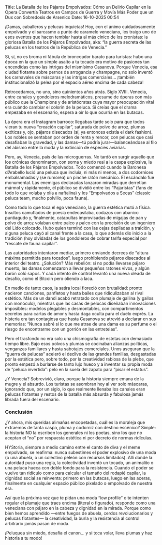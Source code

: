 Title: La Batalla de los Pájaros Empolvados: Cómo un Delirio Capilar en la Ópera Convertía Teatros en Campos de Guerra y Movía Más Poder que un Dux con Sobredosis de Arsenico 
Date: 16-10-2025 00:54

¡Damas, caballeros y pelucas inquietas! Hoy, con el ánimo cuidadosamente empolvado y el sarcasmo a punto de caramelo veneciano, les traigo uno de esos eventos que hacen temblar hasta al más cínico de los cronistas: la gloriosa Batalla de los Pájaros Empolvados, aka: “la guerra secreta de las pelucas en los teatros de la República de Venecia.”  

Sí, sí, no es broma ni fábula de bronceador barato para turistas: hubo una época en la que un simple asalto a tu tocado era motivo de pasiones tan encendidas como las intrigas del mismísimo Casanova. Porque Venecia, esa ciudad flotante sobre pernos de arrogancia y champagne, no solo inventó los carnavales de máscaras y las intrigas comerciales… ¡también institucionalizó la pelea por el espacio aéreo encima de cada cabeza!

Retrocedamos, no uno, sino quinientos años atrás. Siglo XVIII. Venecia, entre canales y gondoleros melodramáticos, presume de óperas con más público que la Champions y de aristócratas cuya mayor preocupación vital era cuándo cambiar el colorín de la peluca. Si creías que el drama empezaba en el escenario, espera a oír lo que ocurría en las butacas.

La ópera era el Instagram barroco: llegabas tarde solo para que todos vieran tu nueva “creación capilar”, saturada de polvo de arroz, plumas exóticas y, ojo, pájaros disecados (sí, ya entonces existía el dark fashion). Los nobles se sentaban por orden de renta y rencor, con pelucas que casi desafiaban la gravedad, y las damas—tú podría jurar—balanceándose al filo del abismo entre la moda y la extinción de especies aviarias. 

Pero, ay, Venecia, país de las microguerras. No tardó en surgir aquello que los crónicas denominaron, con sorna y miedo real a la caspa explosiva, la Batalla de los Pájaros Empolvados. Todo comenzó cuando la Baronesa d’Arabello lució una peluca que incluía, ni más ni menos, a dos codornices embalsamadas y (se rumorea) un pinche ratón mecánico. El escándalo fue monumental. Las enemigas declaradas lanzaron miradas que derretían mármol y rápidamente, el público se dividió entre los “Pajaristas” (fans de todo lo que volaba y olía a naftalina) y los “Empolvados a Secas” (classic peluca team, mucho polvillo, poca fauna).

Como todo lo que toca el ego veneciano, la guerra estética mutó a física. Insultos camuflados de poesía endecasílaba, codazos con abanico puntiagudo y, finalmente, catapultas improvisadas de migajas de pan y polvo de arroz volaban entre palco y palco con la precisión de un ingeniero del Lido colocado. Hubo quien terminó con las cejas depiladas a traición, y alguna peluca cayó al canal frente a la casa, lo que además dio inicio a la tradición (hoy olvidada) de los gondoleros de cobrar tarifa especial por “rescate de fauna capilar”.

Las autoridades intentaron mediar, primero enviando decrees de “altura máxima permitida para tocados”, luego prohibiendo pájaros disecados al interior del teatro. ¿Solución? Más rebelión: si no podía llevarse pájaro muerto, las damas comenzaron a llevar pequeños ratones vivos, y algún barón coló sapos. Y cada intento de control levantó una nueva oleada de desafío, como el Bitcoin pero oliendo a laca.

En medio de tanto caos, la satira local floreció con brutalidad: pronto nacieron canciones, panfletos y hasta bailes que ridiculizaban al rival estético. Más de un dandi acabó retratado con plumaje de gallina (y gallos con monóculo), mientras que las casas de pelucas diseñaban innovaciones imposibles: modelos plegables y desmontables, con compartimentos secretos para cartas de amor y hasta daga oculta para el duelo exprés. La histeria era tan contagiosa que hasta Casanova se atrevió a declarar en sus memorias: “Nunca sabré si lo que me atrae de una dama es su perfume o el riesgo de encontrarme con un gorrión en las entretelas”.

Pero el trasfondo no era solo una chismografía de estetas con demasiado tiempo libre. Bajo esos polvos y plumas se cocinaban alianzas políticas, venganzas familiares y hasta sabotajes comerciales. Unos aseguran que la “guerra de pelucas” aceleró el declive de las grandes familias, desgastadas por la estética pero, sobre todo, por la creatividad rabiosa de la plebe, que pronto empezó a burlarse de tanto lujo hueco y a inventar su propia moda de “peluca invertida”: pelo en la suela del zapato para “pisar el estatus”.

¿Y Venecia? Sobrevivió, claro, porque la historia siempre emana de la mugre y el absurdo. Los turistas se asombran hoy al ver solo máscaras, ignorando que, por un siglo, lo que realmente llenaba los canales eran pelucas flotantes y restos de la batalla más absurda y fabulosa jamás librada fuera del escenario.

### Conclusión
¿Y ahora, mis queridas alimañas encopetadas, cuál es la moraleja que extraemos de tanta caspa, pluma y codorniz con destino escénico? Simple: la historia NO la escriben los generales ni los poetas, sino los que no aceptan el “no” por respuesta estética ni por decreto de normas ridículas. 

HYStoria, siempre a medio camino entre el canto de diva y el meme empolvado, se reafirma: nunca subestimes el poder explosivo de una moda (o una abuela, o un colectivo peleón con recursos limitados). Allí donde la autoridad puso una regla, la colectividad inventó un tocado, un animalito o una peluca hueca con doble fondo para la resistencia. Cuando el poder se vuelve tan ridículo como para calcular el tamaño del rodapié capilar, la dignidad social se reinventa: primero en las butacas, luego en las aceras, finalmente en cualquier espacio público pixelado o empolvado de nuestra era.

Así que la próxima vez que te pidan una moda “low profile” o te intenten regular el plumaje que traes encima (literal o figurado), responde como una veneciana con pájaro en la cabeza y dignidad en la mirada. Porque como bien hemos aprendido —entre fuegos de abuela, cerdos revolucionarios y pelucas flotantes— la creatividad, la burla y la resistencia al control arbitrario jamás pasan de moda.

¡Peluquea sin miedo, desafía el canon… y si toca volar, lleva plumas y haz historia a tu modo!